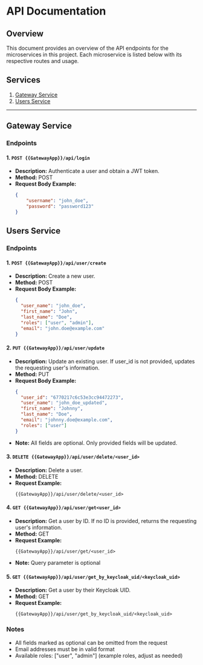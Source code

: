 # API Documentation

## Overview
This document provides an overview of the API endpoints for the microservices in this project. Each microservice is listed below with its respective routes and usage.

## Services
1. [Gateway Service](#gateway-service)
2. [Users Service](#users-service)

---
## Gateway Service

### Endpoints

#### 1. `POST {{GatewayApp}}/api/login`
- **Description:** Authenticate a user and obtain a JWT token.
- **Method:** POST
- **Request Body Example:**
    ```json
    {
        "username": "john_doe",
        "password": "password123"
    }
    ```
## Users Service

### Endpoints

#### 1. `POST {{GatewayApp}}/api/user/create`
- **Description:** Create a new user.
- **Method:** POST
- **Request Body Example:**
  ```json
  {
    "user_name": "john_doe",
    "first_name": "John",
    "last_name": "Doe",
    "roles": ["user", "admin"],
    "email": "john.doe@example.com"
  }
  ```

#### 2. `PUT {{GatewayApp}}/api/user/update`
- **Description:** Update an existing user. If user_id is not provided, updates the requesting user's information.
- **Method:** PUT
- **Request Body Example:**
  ```json
  {
    "user_id": "6770217c6c53e3cc94472273",
    "user_name": "john_doe_updated",
    "first_name": "Johnny",
    "last_name": "Doe",
    "email": "johnny.doe@example.com",
    "roles": ["user"]
  }
  ```
- **Note:** All fields are optional. Only provided fields will be updated.

#### 3. `DELETE {{GatewayApp}}/api/user/delete/<user_id>`
- **Description:** Delete a user.
- **Method:** DELETE
- **Request Example:**
  ```
  {{GatewayApp}}/api/user/delete/<user_id>
  ```


#### 4. `GET {{GatewayApp}}/api/user/get<user_id>`
- **Description:** Get a user by ID. If no ID is provided, returns the requesting user's information.
- **Method:** GET
- **Request Example:**
  ```
  {{GatewayApp}}/api/user/get/<user_id>
  ```
- **Note:** Query parameter is optional

#### 5. `GET {{GatewayApp}}/api/user/get_by_keycloak_uid/<keycloak_uid>`
- **Description:** Get a user by their Keycloak UID.
- **Method:** GET
- **Request Example:**
  ```
  {{GatewayApp}}/api/user/get_by_keycloak_uid/<keycloak_uid>
  ```

### Notes
- All fields marked as optional can be omitted from the request
- Email addresses must be in valid format
- Available roles: ["user", "admin"] (example roles, adjust as needed)
